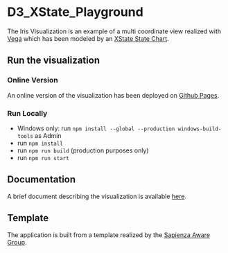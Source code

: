 # D3_XState_Playground
The Iris Visualization is an example of a multi coordinate view realized with [Vega](https://vega.github.io/vega/) which has been modeled by an [XState State Chart](https://github.com/davidkpiano/xstate).

## Run the visualization

### Online Version

An online version of the visualization has been deployed on [Github Pages](https://giovfiordeponti.github.io/D3_XState_Playground/dist).

### Run Locally
* Windows only: run `npm install --global --production windows-build-tools` as Admin
* run `npm install`
* run `npm run build` (production purposes only)
* run `npm run start`

## Documentation

A brief document describing the visualization is available [here](https://docs.google.com/document/d/1sk7hTEFk8jqbt0vfpPgmUH7FNPCHhnhhhxxyu7X7CNM/edit?usp=sharing).

## Template

The application is built from a template realized by the [Sapienza Aware Group](https://github.com/aware-diag-sapienza/va-template/).


 

